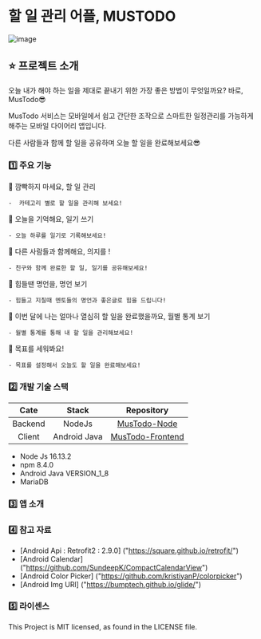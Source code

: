 # 할 일 관리 어플, MUSTODO
![image](https://user-images.githubusercontent.com/49343360/206905792-d861a207-7076-4126-9f41-d14a49429c34.png)


## ⭐ 프로젝트 소개

오늘 내가 해야 하는 일을 제대로 끝내기 위한 가장 좋은 방법이 무엇일까요? 바로, MusTodo😎

MusTodo 서비스는 모바일에서 쉽고 간단한 조작으로 스마트한 일정관리를 가능하게 해주는 모바일 다이어리 앱입니다.

다른 사람들과 함께 할 일을 공유하며 오늘 할 일을 완료해보세요😎

### 1️⃣ 주요 기능

🚩 깜빡하지 마세요, 할 일 관리

    -  카테고리 별로 할 일을 관리해 보세요!

🚩 오늘을 기억해요, 일기 쓰기

    - 오늘 하루를 일기로 기록해보세요!

🚩 다른 사람들과 함께해요, 의지를 !

    - 친구와 함께 완료한 할 일, 일기를 공유해보세요!

🚩 힘들땐 명언을, 명언 보기

    - 힘들고 지칠때 멘토들의 명언과 좋은글로 힘을 드립니다!

🚩 이번 달에 나는 얼마나 열심히 할 일을 완료했을까요, 월별 통계 보기

    - 월별 통계를 통해 내 할 일을 관리해보세요!

🚩 목표를 세워봐요!

    - 목표를 설정해서 오늘도 할 일을 완료해보세요!

### 2️⃣ 개발 기술 스택

|  Cate   |    Stack     |      Repository      |
| :-----: | :----------: | :------------------: |
| Backend |    NodeJs    |   [MusTodo-Node](https://github.com/ss021o/mustodo-node)   |
| Client  | Android Java | [MusTodo-Frontend](https://github.com/ss021o/mustodo-frontend) |

- Node Js 16.13.2
- npm 8.4.0
- Android Java VERSION_1_8
- MariaDB

### 3️⃣ 앱 소개

### 4️⃣ 참고 자료

- [Android Api : Retrofit2 : 2.9.0] ("https://square.github.io/retrofit/")
- [Android Calendar] ("https://github.com/SundeepK/CompactCalendarView")
- [Android Color Picker] ("https://github.com/kristiyanP/colorpicker")
- [Android Img URl] ("https://bumptech.github.io/glide/")

### 5️⃣ 라이센스

This Project is MIT licensed, as found in the LICENSE file.
